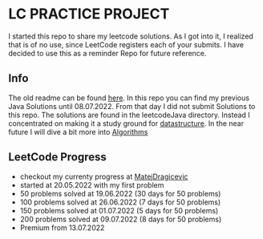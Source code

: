 # LC PRACTICE PROJECT

I started this repo to share my leetcode solutions.
As I got into it, I realized that is of no use, since LeetCode registers each of your submits.
I have decided to use this as a reminder Repo for future reference.

## Info
The old readme can be found [here](/archive/oldREADME.md).
In this repo you can find my previous Java Solutions until 08.07.2022.
From that day I did not submit Solutions to this repo.
The solutions are found in the leetcodeJava directory.
Instead I concentrated on making it a study ground for [datastructure](/DS/dataStructure.md).
In the near future I will dive a bit more into [Algorithms](/algorithms/algorithms.md)

## LeetCode Progress
- checkout my currenty progress at [MatejDragicevic](https://leetcode.com/MatejDragicevic/)
- started at 20.05.2022 with my first problem
- 50 problems solved at 19.06.2022 (30 days for 50 problems)
- 100 problems solved at 26.06.2022 (7 days for 50 problems)
- 150 problems solved at 01.07.2022 (5 days for 50 problems)
- 200 problems solved at 09.07.2022 (8 days for 50 problems)
- Premium from 13.07.2022
